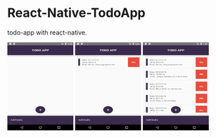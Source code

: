 # React-Native-TodoApp
todo-app with react-native.

<section data-markdown>
  <img src="./screenshots/Screenshot_1.png" width=150px height=200px/>
  <img src="./screenshots/Screenshot_2.png" width=150px height=200px/>
  <img src="./screenshots/Screenshot_3.png" width=150px height=200px/>
</section>


